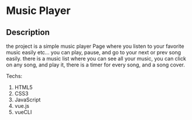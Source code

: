 # Music Player

## Description
the project is a simple music player Page where you listen to your favorite music easily etc... you can play, pause, and go to your next or prev song easily.
there is a music list where you can see all your music, you can click on any song, and play it, there is a timer for every song, and a song cover.

Techs:
1. HTML5
2. CSS3
3. JavaScript
4. vue.js
5. vueCLI

